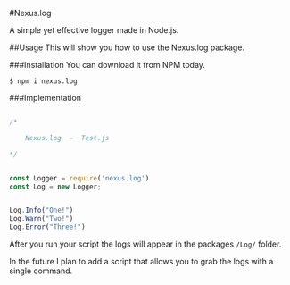 #Nexus.log

A simple yet effective logger made in Node.js.

##Usage
This will show you how to use the Nexus.log package.

###Installation
You can download it from NPM today.

```shell script
$ npm i nexus.log
```

###Implementation
```javascript

/*

    Nexus.log  —  Test.js

*/


const Logger = require('nexus.log')
const Log = new Logger;


Log.Info("One!")
Log.Warn("Two!")
Log.Error("Three!")

```

After you run your script the logs will appear in the packages ```/Log/``` folder.

In the future I plan to add a script that allows you to grab the logs with a single command.

